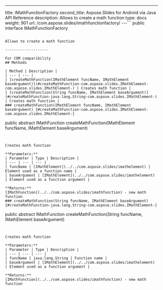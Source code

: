 ---
title: IMathFunctionFactory
second_title: Aspose.Slides for Android via Java API Reference
description: Allows to create a math function
type: docs
weight: 901
url: /com.aspose.slides/imathfunctionfactory/
---```
public interface IMathFunctionFactory
```

Allows to create a math function

--------------------

For COM comparibility
## Methods

| Method | Description |
| --- | --- |
| [createMathFunction(IMathElement funcName, IMathElement baseArgument)](#createMathFunction-com.aspose.slides.IMathElement-com.aspose.slides.IMathElement-) | Creates math function |
| [createMathFunction(String funcName, IMathElement baseArgument)](#createMathFunction-java.lang.String-com.aspose.slides.IMathElement-) | Creates math function |
### createMathFunction(IMathElement funcName, IMathElement baseArgument) {#createMathFunction-com.aspose.slides.IMathElement-com.aspose.slides.IMathElement-}
```
public abstract IMathFunction createMathFunction(IMathElement funcName, IMathElement baseArgument)
```


Creates math function

**Parameters:**
| Parameter | Type | Description |
| --- | --- | --- |
| funcName | [IMathElement](../../com.aspose.slides/imathelement) | Element used as a function name |
| baseArgument | [IMathElement](../../com.aspose.slides/imathelement) | Element used as a function argument |

**Returns:**
[IMathFunction](../../com.aspose.slides/imathfunction) - new math function
### createMathFunction(String funcName, IMathElement baseArgument) {#createMathFunction-java.lang.String-com.aspose.slides.IMathElement-}
```
public abstract IMathFunction createMathFunction(String funcName, IMathElement baseArgument)
```


Creates math function

**Parameters:**
| Parameter | Type | Description |
| --- | --- | --- |
| funcName | java.lang.String | Function name |
| baseArgument | [IMathElement](../../com.aspose.slides/imathelement) | Element used as a function argument |

**Returns:**
[IMathFunction](../../com.aspose.slides/imathfunction) - new math function
